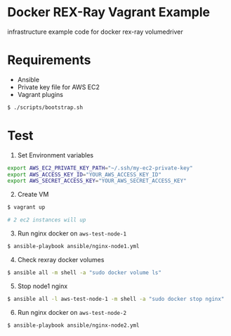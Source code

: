 # Docker REX-Ray Vagrant Example
infrastructure example code for docker rex-ray volumedriver

# Requirements
- Ansible
- Private key file for AWS EC2
- Vagrant plugins
``` sh
$ ./scripts/bootstrap.sh
```

# Test

1. Set Environment variables

``` sh
export AWS_EC2_PRIVATE_KEY_PATH="~/.ssh/my-ec2-private-key"
export AWS_ACCESS_KEY_ID="YOUR_AWS_ACCESS_KEY_ID"
export AWS_SECRET_ACCESS_KEY="YOUR_AWS_SECRET_ACCESS_KEY"
```

2. Create VM

``` sh
$ vagrant up

# 2 ec2 instances will up
```

3. Run nginx docker on `aws-test-node-1`

``` sh
$ ansible-playbook ansible/nginx-node1.yml
```

4. Check rexray docker volumes

``` sh
$ ansible all -m shell -a "sudo docker volume ls"
```

5. Stop node1 nginx

``` sh
$ ansible all -l aws-test-node-1 -m shell -a "sudo docker stop nginx"
```

6. Run nginx docker on `aws-test-node-2`

``` sh
$ ansible-playbook ansible/nginx-node2.yml
```

